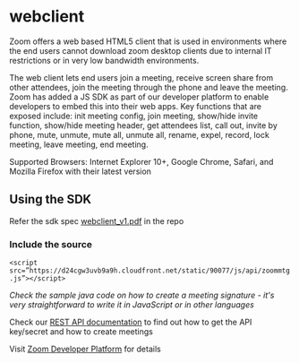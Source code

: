 # webclient

Zoom offers a web based HTML5 client that is used in environments where the end users cannot download zoom desktop clients due to internal IT restrictions or in very low bandwidth environments. 

The web client lets end users join a meeting, receive screen share from other attendees, join the meeting through the phone and leave the meeting. Zoom has added a JS SDK as part of our developer platform to enable developers to embed this into their web apps. Key functions that are exposed include: init meeting config, join meeting, show/hide invite function, show/hide meeting header, get attendees list, call out, invite by phone, mute, unmute, mute all, unmute all, rename, expel, record, lock meeting, leave meeting, end meeting.

Supported Browsers:  Internet Explorer 10+, Google Chrome, Safari, and Mozilla Firefox with their latest version

## Using the SDK

Refer the sdk spec [webclient_v1.pdf](https://github.com/zoomvideo/webclient/blob/master/webclient_v1.pdf) in the repo

### Include the source

```<script src=”https://d24cgw3uvb9a9h.cloudfront.net/static/90077/js/api/zoommtg.js”></script>```
  
*Check the sample java code on how to create a meeting signature - it's very straightforward to write it in JavaScript or in other languages*

Check our [REST API documentation](https://zoom.us/developer/overview/getting-started-with-rest-api) to find out how to get the API key/secret and how to create meetings

Visit [Zoom Developer Platform](https://zoom.us/developer) for details 
